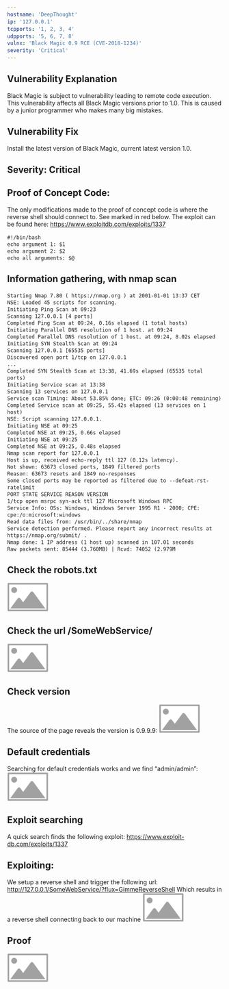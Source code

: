 ```yaml
---
hostname: 'DeepThought'
ip: '127.0.0.1'
tcpports: '1, 2, 3, 4'
udpports: '5, 6, 7, 8'
vulnx: 'Black Magic 0.9 RCE (CVE-2018-1234)'
severity: 'Critical'
---
```


## Vulnerability Explanation
Black Magic is subject to vulnerability leading to remote code execution.
This vulnerability affects all Black Magic versions prior to 1.0. This is
caused by a junior programmer who makes many big mistakes.

## Vulnerability Fix
Install the latest version of Black Magic, current latest version 1.0.

## Severity: Critical

## Proof of Concept Code:
The only modifications made to the proof of concept code is where the reverse
shell should connect to. See marked in red below. The exploit can be found here:
https://www.exploitdb.com/exploits/1337

```
#!/bin/bash
echo argument 1: $1
echo argument 2: $2
echo all arguments: $@
```

## Information gathering, with nmap scan
```
Starting Nmap 7.80 ( https://nmap.org ) at 2001-01-01 13:37 CET
NSE: Loaded 45 scripts for scanning.
Initiating Ping Scan at 09:23
Scanning 127.0.0.1 [4 ports]
Completed Ping Scan at 09:24, 0.16s elapsed (1 total hosts)
Initiating Parallel DNS resolution of 1 host. at 09:24
Completed Parallel DNS resolution of 1 host. at 09:24, 8.02s elapsed
Initiating SYN Stealth Scan at 09:24
Scanning 127.0.0.1 [65535 ports]
Discovered open port 1/tcp on 127.0.0.1
...
Completed SYN Stealth Scan at 13:38, 41.69s elapsed (65535 total ports)
Initiating Service scan at 13:38
Scanning 13 services on 127.0.0.1
Service scan Timing: About 53.85% done; ETC: 09:26 (0:00:48 remaining)
Completed Service scan at 09:25, 55.42s elapsed (13 services on 1 host)
NSE: Script scanning 127.0.0.1.
Initiating NSE at 09:25
Completed NSE at 09:25, 0.66s elapsed
Initiating NSE at 09:25
Completed NSE at 09:25, 0.48s elapsed
Nmap scan report for 127.0.0.1
Host is up, received echo-reply ttl 127 (0.12s latency).
Not shown: 63673 closed ports, 1849 filtered ports
Reason: 63673 resets and 1849 no-responses
Some closed ports may be reported as filtered due to --defeat-rst-ratelimit
PORT STATE SERVICE REASON VERSION
1/tcp open msrpc syn-ack ttl 127 Microsoft Windows RPC
Service Info: OSs: Windows, Windows Server 1995 R1 - 2000; CPE: cpe:/o:microsoft:windows
Read data files from: /usr/bin/../share/nmap
Service detection performed. Please report any incorrect results at https://nmap.org/submit/ .
Nmap done: 1 IP address (1 host up) scanned in 107.01 seconds
Raw packets sent: 85444 (3.760MB) | Rcvd: 74052 (2.979M
```
## Check the robots.txt
![](screenshot.png)

## Check the url /SomeWebService/
![](screenshot.png)

## Check version
The source of the page reveals the version is 0.9.9.9:
![](screenshot.png)

## Default credentials
Searching for default credentials works and we find “admin/admin”:
![](screenshot.png)

## Exploit searching
A quick search finds the following exploit:
https://www.exploit-db.com/exploits/1337

## Exploiting:
We setup a reverse shell and trigger the following url:
http://127.0.0.1/SomeWebService/?flux=GimmeReverseShell
Which results in a reverse shell connecting back to our machine
![](screenshot.png)

## Proof
![](screenshot.png)


